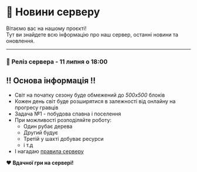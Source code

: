 # 📰 Новини серверу

Вітаємо вас на нашому проєкті!  
Тут ви знайдете всю інформацію про наш сервер, останні новини та оновлення.

---

### 🎉 **Реліз сервера** - **11 липня о 18:00**

## ‼️ Основа інформація ‼️
- Світ на початку сезону буде обмежений до _500х500_ блоків
- Кожен день світ буде розширятися в залежності від онлайну на прогресу гравців
- Задача №1 - побудова спавна і поселення
- При можливості розподіляйте роботу:
   - Один рубає дерева
   - Другий будує
   - Третій у шахті добуває ресурси
   - і т.д
- І нагадаю [правила серверу](https://telegra.ph/Pravila-serveru-06-05)

**❤️ Вдачної гри на сервері!**
